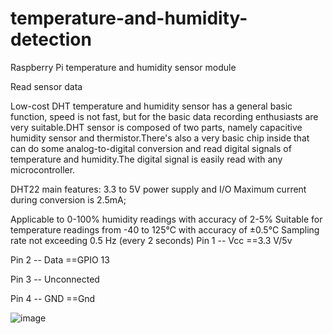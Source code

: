 # temperature-and-humidity-detection
Raspberry Pi temperature and humidity sensor module

Read sensor data

Low-cost DHT temperature and humidity sensor has a general basic function, speed is not fast, but for the basic data recording enthusiasts are very suitable.DHT sensor is composed of two parts, namely capacitive humidity sensor and thermistor.There's also a very basic chip inside that can do some analog-to-digital conversion and read digital signals of temperature and humidity.The digital signal is easily read with any microcontroller.

DHT22 main features:
3.3 to 5V power supply and I/O
 Maximum current during conversion is 2.5mA;
 
 Applicable to 0-100% humidity readings with accuracy of 2-5%
 Suitable for temperature readings from -40 to 125°C with accuracy of ±0.5°C
 Sampling rate not exceeding 0.5 Hz (every 2 seconds)
Pin 1 -- Vcc ==3.3 V/5v

Pin 2 -- Data ==GPIO 13

Pin 3 -- Unconnected

Pin 4 -- GND ==Gnd

![image](https://user-images.githubusercontent.com/80400850/115265202-9518ca80-a169-11eb-90ec-2b07fa2b0485.png)
